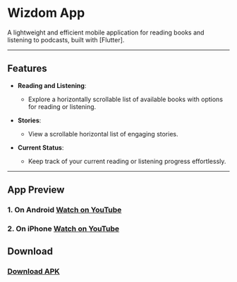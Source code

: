 # Wizdom App

A lightweight and efficient mobile application for reading books and listening to podcasts, built with [Flutter].

---

## Features

- **Reading and Listening**:

  - Explore a horizontally scrollable list of available books with options for reading or listening.

- **Stories**:

  - View a scrollable horizontal list of engaging stories.

- **Current Status**:

  - Keep track of your current reading or listening progress effortlessly.

---

## App Preview

### 1. On Android [Watch on YouTube](https://youtube.com/shorts/EQwzOrv7uA4)

### 2. On iPhone [Watch on YouTube](https://youtube.com/shorts/lDj3Zg1zA2A)

## Download

### [Download APK](https://youtube.com/shorts/EQwzOrv7uA4)

